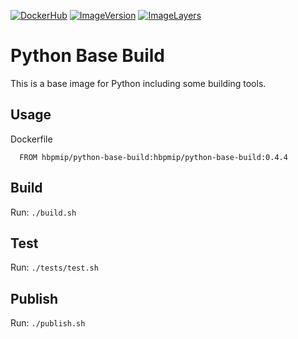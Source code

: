 [![DockerHub](https://img.shields.io/badge/docker-hbpmip%2Fpython--base--build-008bb8.svg)](https://hub.docker.com/r/hbpmip/python-base-build/)
[![ImageVersion](https://images.microbadger.com/badges/version/hbpmip/python-base-build.svg)](https://hub.docker.com/r/hbpmip/python-base-build/tags "hbpmip/python-base-build image tags")
[![ImageLayers](https://images.microbadger.com/badges/image/hbpmip/python-base-build.svg)](https://microbadger.com/#/images/hbpmip/python-base-build "hbpmip/python-base-build on microbadger")

# Python Base Build

This is a base image for Python including some building tools.

## Usage

Dockerfile
```
  FROM hbpmip/python-base-build:hbpmip/python-base-build:0.4.4
```


## Build

Run: `./build.sh`


## Test

Run: `./tests/test.sh`


## Publish

Run: `./publish.sh`
